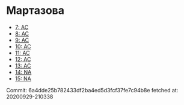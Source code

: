 # Мартазова
- [7: AC](7.md)
- [8: AC](8.md)
- [9: AC](9.md)
- [10: AC](10.md)
- [11: AC](11.md)
- [12: AC](12.md)
- [13: AC](13.md)
- [14: NA](14.md)
- [15: NA](15.md)

Commit: 6a4dde25b782433df2ba4ed5d3fcf37fe7c94b8e
 fetched at: 20200929-210338
